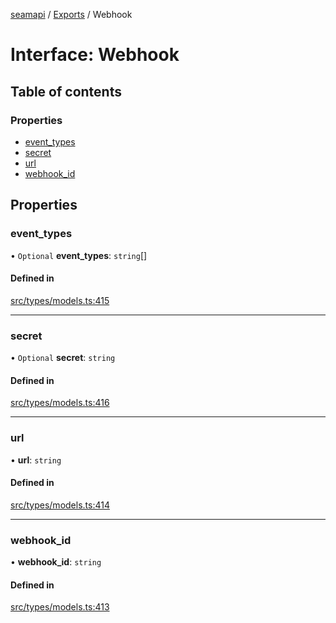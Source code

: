[seamapi](../README.md) / [Exports](../modules.md) / Webhook

# Interface: Webhook

## Table of contents

### Properties

- [event\_types](Webhook.md#event_types)
- [secret](Webhook.md#secret)
- [url](Webhook.md#url)
- [webhook\_id](Webhook.md#webhook_id)

## Properties

### event\_types

• `Optional` **event\_types**: `string`[]

#### Defined in

[src/types/models.ts:415](https://github.com/seamapi/javascript/blob/main/src/types/models.ts#L415)

___

### secret

• `Optional` **secret**: `string`

#### Defined in

[src/types/models.ts:416](https://github.com/seamapi/javascript/blob/main/src/types/models.ts#L416)

___

### url

• **url**: `string`

#### Defined in

[src/types/models.ts:414](https://github.com/seamapi/javascript/blob/main/src/types/models.ts#L414)

___

### webhook\_id

• **webhook\_id**: `string`

#### Defined in

[src/types/models.ts:413](https://github.com/seamapi/javascript/blob/main/src/types/models.ts#L413)
